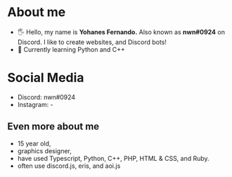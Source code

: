 # About me
- 🖐 Hello, my name is **Yohanes Fernando.** Also known as **nwn#0924** on Discord. I like to create websites, and Discord bots!
- 🚀 Currently learning Python and C++
# Social Media
- Discord: nwn#0924
- Instagram: -
## Even more about me
- 15 year old,
- graphics designer,
- have used Typescript, Python, C++, PHP, HTML & CSS, and Ruby.
- often use discord.js, eris, and aoi.js
